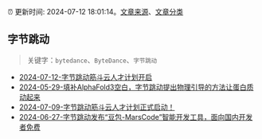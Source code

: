 :alarm_clock: 更新时间: 2024-07-12 18:01:14。[文章来源](/README.md)、[文章分类](/TAGS.md)

## 字节跳动


> 关键字：`bytedance`、`ByteDance`、`字节跳动`



- [2024-07-12-字节跳动筋斗云人才计划开启](https://posts.careerengine.us/p/6690af04321a1f37ad58d5dc) 
- [2024-05-29-填补AlphaFold3空白，字节跳动提出物理引导的方法让蛋白质动起来](https://posts.careerengine.us/p/6656b69cafe6b16e12de1a6f) 
- [2024-07-09-字节跳动筋斗云人才计划正式启动！](https://posts.careerengine.us/p/668ccc4228ab7072e2400ffd) 
- [2024-06-27-字节跳动发布“豆包-MarsCode”智能开发工具，面向国内开发者免费](https://posts.careerengine.us/p/667ced325698a938d21fedc9) 
